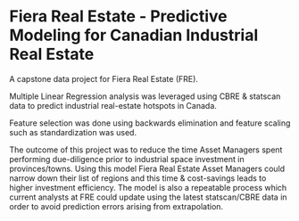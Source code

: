 # Fiera Real Estate - Predictive Modeling for Canadian Industrial Real Estate

A capstone data project for Fiera Real Estate (FRE).

Multiple Linear Regression analysis was leveraged using CBRE & statscan data to predict industrial real-estate hotspots in Canada. 

Feature selection was done using backwards elimination and feature scaling such as standardization was used. 

The outcome of this project was to reduce the time Asset Managers spent performing due-diligence prior to industrial space investment in provinces/towns. Using this model Fiera Real Estate Asset Managers could narrow down their list of regions and this time & cost-savings leads to higher investment efficiency. The model is also a repeatable process which current analysts at FRE could update using the latest statscan/CBRE data in order to avoid prediction errors arising from extrapolation. 

